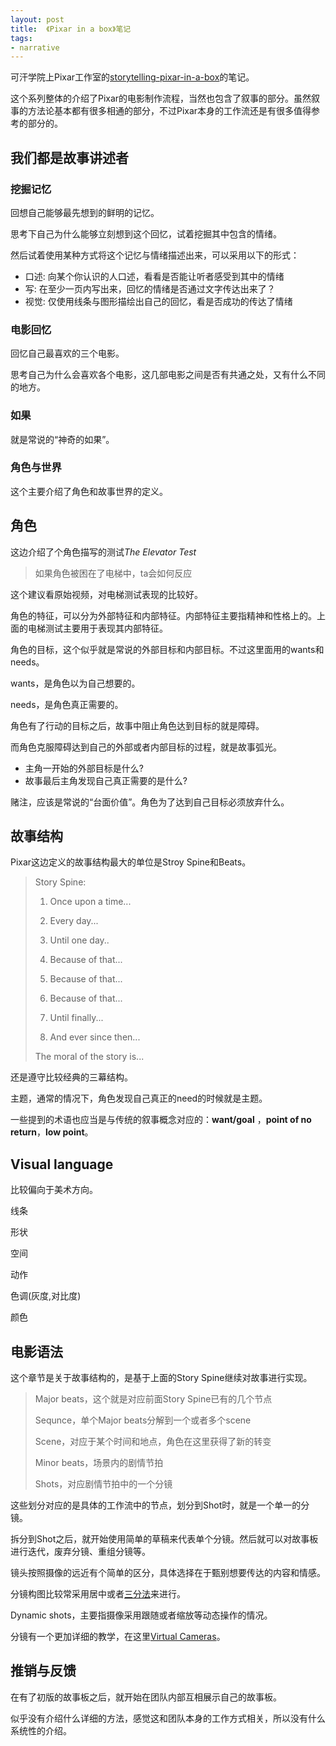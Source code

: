 ```yaml
---
layout: post
title:  《Pixar in a box》笔记
tags:
- narrative
---
```


可汗学院上Pixar工作室的[storytelling-pixar-in-a-box](https://www.khanacademy.org/humanities/hass-storytelling/storytelling-pixar-in-a-box)的笔记。

这个系列整体的介绍了Pixar的电影制作流程，当然也包含了叙事的部分。虽然叙事的方法论基本都有很多相通的部分，不过Pixar本身的工作流还是有很多值得参考的部分的。

## 我们都是故事讲述者

### 挖掘记忆

回想自己能够最先想到的鲜明的记忆。

思考下自己为什么能够立刻想到这个回忆，试着挖掘其中包含的情绪。

然后试着使用某种方式将这个记忆与情绪描述出来，可以采用以下的形式：

- 口述: 向某个你认识的人口述，看看是否能让听者感受到其中的情绪
- 写: 在至少一页内写出来，回忆的情绪是否通过文字传达出来了？
- 视觉: 仅使用线条与图形描绘出自己的回忆，看是否成功的传达了情绪

### 电影回忆

回忆自己最喜欢的三个电影。

思考自己为什么会喜欢各个电影，这几部电影之间是否有共通之处，又有什么不同的地方。

### 如果

就是常说的“神奇的如果”。

### 角色与世界

这个主要介绍了角色和故事世界的定义。

## 角色

这边介绍了个角色描写的测试*The Elevator Test*

> 如果角色被困在了电梯中，ta会如何反应

这个建议看原始视频，对电梯测试表现的比较好。

角色的特征，可以分为外部特征和内部特征。内部特征主要指精神和性格上的。上面的电梯测试主要用于表现其内部特征。

角色的目标，这个似乎就是常说的外部目标和内部目标。不过这里面用的wants和needs。

wants，是角色以为自己想要的。

needs，是角色真正需要的。

角色有了行动的目标之后，故事中阻止角色达到目标的就是障碍。

而角色克服障碍达到自己的外部或者内部目标的过程，就是故事弧光。

- 主角一开始的外部目标是什么?
- 故事最后主角发现自己真正需要的是什么?

赌注，应该是常说的“台面价值”。角色为了达到自己目标必须放弃什么。

## 故事结构

Pixar这边定义的故事结构最大的单位是Stroy Spine和Beats。

> Story Spine:
> 
> 1. Once upon a time...
> 
> 2. Every day...
> 
> 3. Until one day..
> 
> 4. Because of that...
> 
> 5. Because of that...
> 
> 6. Because of that...
> 
> 7. Until finally...
> 
> 8. And ever since then...
> 
> The moral of the story is...

还是遵守比较经典的三幕结构。

主题，通常的情况下，角色发现自己真正的need的时候就是主题。

一些提到的术语也应当是与传统的叙事概念对应的：**want/goal** ，**point of no return**，**low point**。

## Visual language

比较偏向于美术方向。

线条

形状

空间

动作

色调(灰度,对比度)

颜色

## 电影语法

这个章节是关于故事结构的，是基于上面的Story Spine继续对故事进行实现。

> Major beats，这个就是对应前面Story Spine已有的几个节点
> 
> Sequnce，单个Major beats分解到一个或者多个scene
> 
> Scene，对应于某个时间和地点，角色在这里获得了新的转变
> 
> Minor beats，场景内的剧情节拍
> 
> Shots，对应剧情节拍中的一个分镜

这些划分对应的是具体的工作流中的节点，划分到Shot时，就是一个单一的分镜。

拆分到Shot之后，就开始使用简单的草稿来代表单个分镜。然后就可以对故事板进行迭代，废弃分镜、重组分镜等。

镜头按照摄像的远近有个简单的区分，具体选择在于甄别想要传达的内容和情感。

分镜构图比较常采用居中或者[三分法](https://zh.wikipedia.org/wiki/%E4%B8%89%E5%88%86%E6%B3%95_(%E6%A7%8B%E5%9C%96))来进行。

Dynamic shots，主要指摄像采用跟随或者缩放等动态操作的情况。

分镜有一个更加详细的教学，在这里[Virtual Cameras](https://www.khanacademy.org/computing/pixar/virtual-camerashttps://www.khanacademy.org/computing/pixar/virtual-cameras)。

## 推销与反馈

在有了初版的故事板之后，就开始在团队内部互相展示自己的故事板。

似乎没有介绍什么详细的方法，感觉这和团队本身的工作方式相关，所以没有什么系统性的介绍。
